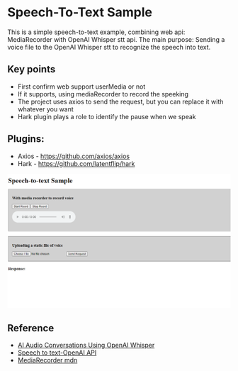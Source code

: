 # Speech-To-Text Sample
This is a simple speech-to-text example, combining web api: MediaRecorder with OpenAI Whisper stt api.
The main purpose: Sending a voice file to the OpenAI Whisper stt to recognize the speech into text.

## Key points
* First confirm web support userMedia or not
* If it supports, using mediaRecorder to record the speeking
* The project uses axios to send the request, but you can replace it with whatever you want
* Hark plugin plays a role to identify the pause when we speak



## Plugins:
* Axios - https://github.com/axios/axios
* Hark - https://github.com/latentflip/hark


![Speech-To-Text Sample](image.png)


## Reference
* [AI Audio Conversations Using OpenAI Whisper](https://medium.com/@david.richards.tech/ai-audio-conversations-with-openai-whisper-3c730a9c7123)
* [Speech to text-OpenAI API](https://platform.openai.com/docs/guides/speech-to-text)
* [MediaRecorder mdn](https://developer.mozilla.org/en-US/docs/Web/API/MediaRecorder)
